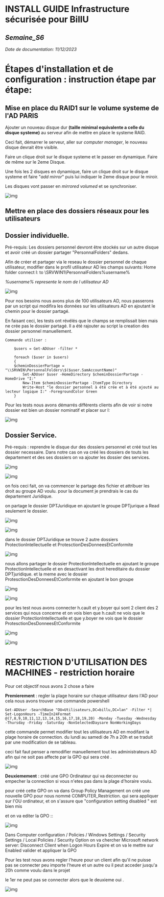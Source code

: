 # **INSTALL GUIDE Infrastructure sécurisée pour BillU**
## _Semaine_S6_
_Date de documentation: 11/12/2023_

# **Étapes d'installation et de configuration : instruction étape par étape:**


## Mise en place du RAID1 sur le volume systeme de l'AD PARIS

Ajouter un nouveau disque dur **(taille minimal equivalente a celle du disque systeme)** au serveur afin de mettre en place le systeme RAID.

Ceci fait, démarrer le serveur, aller sur _computer manager_, le nouveau disque devrait être visible.

Faire un clique droit sur le disque systeme et le passer en dynamique. Faire de même sur le 2eme Disque. 

Une fois les 2 disques en dynamique, faire un clique droit sur le disque systeme et faire "_add mirror_" puis lui indiquer le 2eme disque pour le miroir.

Les disques vont passer en _mirrored volumed_ et se synchroniser.

![img](https://github.com/michaelc31/Projet-image/blob/main/Nouveau%20dossier/RAID.JPG?raw=true)

## Mettre en place des dossiers réseaux pour les utilisateurs

## Dossier individuelle.

Pré-requis: Les dossiers personnel devront être stockés sur un autre disque et avoir créé un dossier partager "PersonnalFolders" dedans.  

Afin de créer et partager via le reseau le dossier personnel de chaque utilisateur, modifier dans le profil utilisateur AD les champs suivants: Home folder connect I: to \\SRVWIN1\PersonnalFolders\%username%  

_%username% represente le nom de l utilisateur AD_  

![img](https://github.com/michaelc31/Projet-image/blob/main/Nouveau%20dossier/DP.JPG?raw=true)


Pour nos besoins nous avons plus de 100 utilisateurs AD, nous passerons par un script qui modifira les données sur les utilisateurs AD en ajoutant le chemin pour le dossier partagé. 

En faisant ceci, les tests ont révélés que le champs se remplissait bien mais ne crée pas le dossier partagé. Il a été rajouter au script la creation des dossier personnel manuellement.

    Commande utiliser :

        $users = Get-ADUser -filter *

        foreach ($user in $users)
        {
        $cheminDossierPartage = "\\SRVWIN\PersonnalFolders\$($user.SamAccountName)"
            Set-ADUser $user -HomeDirectory $cheminDossierPartage -HomeDrive "I:"
            New-Item $cheminDossierPartage -ItemType Directory 
            Write-Host "le dossier personnel à été crée et à été ajouté au lecteur logique I:" -ForegroundColor Green 
        }

Pour les tests nous avons démarrés différents clients afin de voir si notre dossier est bien un dossier nominatif et placer sur I:

![img](https://github.com/michaelc31/Projet-image/blob/main/Nouveau%20dossier/Dp2.JPG?raw=true)

## Dossier Service.

Pré-requis : reprendre le disque dur des dossiers personnel et créé tout les dossier necessaire. Dans notre cas on va créé les dossiers de touts les departement et des ses dossiers on va 
ajouter les dossier des services.

![img](https://github.com/michaelc31/Projet-image/blob/main/Nouveau%20dossier/DS.JPG?raw=true)

![img](https://github.com/michaelc31/Projet-image/blob/main/Nouveau%20dossier/DS2.JPG?raw=true)

on fois ceci fait, on va commencer le partage des fichier et attribuer les droit au groupe AD voulu. pour la document je prendrais le cas du departement Juridique.

on partage le dossier DPTJuridique en ajoutant le groupe DPTjurique a Read seulement le dossier.

![img](https://github.com/michaelc31/Projet-image/blob/main/Nouveau%20dossier/DS3.JPG?raw=true)

![img](https://github.com/michaelc31/Projet-image/blob/main/Nouveau%20dossier/DS4.JPG?raw=true)

dans le dossier DPTJuridique se trouve 2 autre dossiers ProtectionIntellectuelle et ProtesctionDesDonneesEtConformite

![img](https://github.com/michaelc31/Projet-image/blob/main/Nouveau%20dossier/DS5.JPG?raw=true)

nous allons partager le dossier ProtectionIntellectuelle en ajoutant le groupe ProtectionIntellectuelle et en desactivant les droit hereditaire du dossier DPTjuridique. 
et la meme avec le dossier ProtesctionDesDonneesEtConformite en ajoutant le bon groupe

![img](https://github.com/michaelc31/Projet-image/blob/main/Nouveau%20dossier/DS6.JPG?raw=true)

![img](https://github.com/michaelc31/Projet-image/blob/main/Nouveau%20dossier/DS7.JPG?raw=true)

pour les test nous avons connecter h.cault et y.boyer qui sont 2 client des 2 services qui nous concerne et on vois bien que h.cault ne vois que le dossier ProtectionIntellectuelle
et que y.boyer ne vois que le dossier ProtesctionDesDonneesEtConformite

![img](https://github.com/michaelc31/Projet-image/blob/main/Nouveau%20dossier/DS8.JPG?raw=true)

![img](https://github.com/michaelc31/Projet-image/blob/main/Nouveau%20dossier/DS9.JPG?raw=true)

# RESTRICTION D'UTILISATION DES MACHINES - restriction horaire

Pour cet objectif nous avons 2 chose a faire

**Premierement** : regler la plage horaire sur chaque utilisateur dans l'AD pour cela nous avons trouver une commande powershell

`Get-ADUser -SearchBase "OU=Utilisateurs,DC=billu,DC=lan" -Filter *| Set-LogonHours -TimeIn24Format @(7,8,9,10,11,12,13,14,15,16,17,18,19,20) -Monday -Tuesday -Wednesday -Thursday -Friday -Saturday -NonSelectedDaysare NonWorkingDays`

cette commande permet modifier tout les utilisateurs AD en modifant la plage horaire de connection. du lundi au samedi de 7h a 20h et se traduit par une modification de se tableau.

ceci fait faut penser a remodifier manuellement tout les administrateurs AD afin qui ne soit pas affecte par la GPO qui sera créé .

![img](https://github.com/michaelc31/Projet-image/blob/main/Nouveau%20dossier/RU.JPG?raw=true)

**Deuxiemement** : créé une GPO Ordinateur qui va deconnecter ou empecher la connection si vous n'etes pas dans la plage d'horaire voulu.

pour créé cette GPO on va dans Group Policy Management on créé une nouvelle GPO pour nous nommé COMPUTER_Restriction. qui sera appliquer sur l'OU ordinateur, et on s'assure que "configuration setting disabled " est bien mis

et on va editer la GPO :: 

![img](https://github.com/michaelc31/Projet-image/blob/main/Nouveau%20dossier/RU2.JPG?raw=true)

Dans Computer configuration / Policies / Windows Settings / Security Settings / Local Policies / Security Option on va chercher Microsoft network server: Disconnect Client when Logon Hours Expire et on va le mettre sur Enabled valider et appliquer la GPO

Pour les test nous avons regler l'heure pour un client afin qu'il ne puisse pas se connecter peu importe l'heure et un autre ou il peut acceder jusqu'a 20h comme voulu dans le projet

le 1er ne peut pas se connecter alors que le deuxieme oui .

![img](https://github.com/michaelc31/Projet-image/blob/main/Nouveau%20dossier/RU3.JPG?raw=true)



